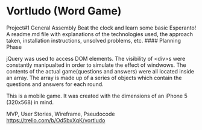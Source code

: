 # Vortludo (Word Game)
Project#1 General Assembly
Beat the clock and learn some basic Esperanto!
A readme.md file with explanations of the technologies used, the approach taken, installation instructions, unsolved problems, etc. #### Planning Phase

jQuery was used to access DOM elements. The visibility of \<div\>s were constantly manipualted in order to simulate the effect of windwows. The contents of the actual game(questions and answers) were all located inside an array. The array is made up of a series of objects which contain the questions and answers for each round. 

This is a mobile game. It was created with the dimensions of an iPhone 5 (320x568) in mind. 

MVP, User Stories, Wireframe, Pseudocode
https://trello.com/b/Od5bxXqK/vortludo
